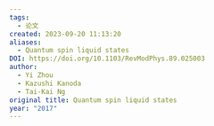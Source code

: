 ```yaml
---
tags:
  - 论文
created: 2023-09-20 11:13:20
aliases:
  - Quantum spin liquid states
DOI: https://doi.org/10.1103/RevModPhys.89.025003
author:
  - Yi Zhou
  - Kazushi Kanoda
  - Tai-Kai Ng
original title: Quantum spin liquid states
year: "2017"
---
```

